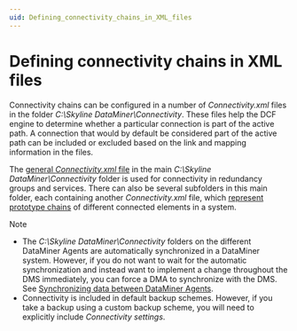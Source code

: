 ```yaml
---
uid: Defining_connectivity_chains_in_XML_files
---
```


# Defining connectivity chains in XML files

Connectivity chains can be configured in a number of *Connectivity.xml* files in the folder *C:\\Skyline DataMiner\\Connectivity*. These files help the DCF engine to determine whether a particular connection is part of the active path. A connection that would by default be considered part of the active path can be included or excluded based on the link and mapping information in the files.

The [general *Connectivity.xml* file](xref:General_Connectivity_xml_file) in the main *C:\\Skyline DataMiner\\Connectivity* folder is used for connectivity in redundancy groups and services. There can also be several subfolders in this main folder, each containing another *Connectivity.xml* file, which [represent prototype chains](xref:Connectivity_xml_files_representing_chains) of different connected elements in a system.

> [!NOTE]
>
> - The *C:\\Skyline DataMiner\\Connectivity* folders on the different DataMiner Agents are automatically synchronized in a DataMiner system. However, if you do not want to wait for the automatic synchronization and instead want to implement a change throughout the DMS immediately, you can force a DMA to synchronize with the DMS. See [Synchronizing data between DataMiner Agents](xref:Synchronizing_data_between_DataMiner_Agents).
> - Connectivity is included in default backup schemes. However, if you take a backup using a custom backup scheme, you will need to explicitly include *Connectivity settings*.
